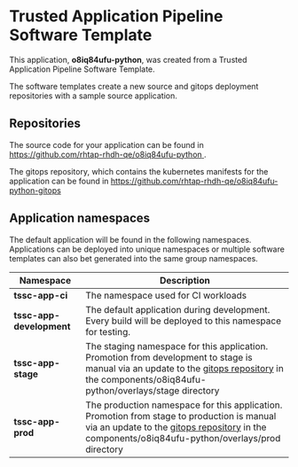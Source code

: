 # Trusted Application Pipeline Software Template

This application, **o8iq84ufu-python**, was created from a Trusted Application Pipeline Software Template.

The software templates create a new source and gitops deployment repositories with a sample source application. 

## Repositories

The source code for your application can be found in [https://github.com/rhtap-rhdh-qe/o8iq84ufu-python ](https://github.com/rhtap-rhdh-qe/o8iq84ufu-python ).
 
The gitops repository, which contains the kubernetes manifests for the application can be found in 
[https://github.com/rhtap-rhdh-qe/o8iq84ufu-python-gitops ](https://github.com/rhtap-rhdh-qe/o8iq84ufu-python-gitops ) 

## Application namespaces 

The default application will be found in the following namespaces. Applications can be deployed into unique namespaces or multiple software templates can also bet generated into the same group namespaces.  

|  Namespace   |  Description   |  
| -------- | -------- |
| **tssc-app-ci** | The namespace used for CI workloads |
| **tssc-app-development** | The default application during development. Every build will be deployed to this namespace for testing. |
| **tssc-app-stage** | The staging namespace for this application. Promotion from development to stage is manual via an update to the [gitops repository](https://github.com/rhtap-rhdh-qe/o8iq84ufu-python-gitops ) in the components/o8iq84ufu-python/overlays/stage directory |
| **tssc-app-prod** | The production namespace for this application. Promotion from stage to production is manual via an update to the [gitops repository](https://github.com/rhtap-rhdh-qe/o8iq84ufu-python-gitops ) in the components/o8iq84ufu-python/overlays/prod directory |